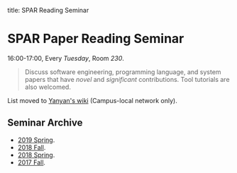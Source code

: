 title: SPAR Reading Seminar

# SPAR Paper Reading Seminar

16:00-17:00, Every *Tuesday*, Room *230*.

> Discuss software engineering, programming language, and system papers that have *novel* and *significant* contributions. Tool tutorials are also welcomed.

List moved to [Yanyan's wiki](http://ics.nju.edu.cn/~jyywiki/wiki/SPAR_Seminar_2019Fall) (Campus-local network only).

## Seminar Archive

* [2019 Spring](2019spring).
* [2018 Fall](2018fall).
* [2018 Spring](2018spring).
* [2017 Fall](2017fall).